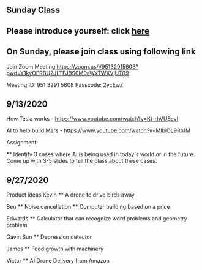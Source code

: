 ## Sunday Class

## Please introduce yourself: click [here](https://flipgrid.com/344f1886)

## On Sunday, please join class using following link

Join Zoom Meeting
https://zoom.us/j/95132915608?pwd=Y1kyOFRBU2JLTFJBS0M0aWxTWXVjUT09

Meeting ID: 951 3291 5608
Passcode: 2ycEwZ

## 9/13/2020

How Tesla works - https://www.youtube.com/watch?v=Kt-rhVU8evI

AI to help build Mars - https://www.youtube.com/watch?v=MlbiOL9Rh1M

Assignment:

** Identify 3 cases where AI is being used in today's world or in the future. Come up with 3-5 slides to tell the class about these cases.

## 9/27/2020
Product ideas
Kevin
** A drone to drive birds away

Ben 
** Noise cancellation 
** Computer building based on a price

Edwards
** Calculator that can recognize word problems and geometry problem

Gavin Sun
** Depression detector

James
** Food growth with machinery

Victor
** AI Drone Delivery from Amazon

